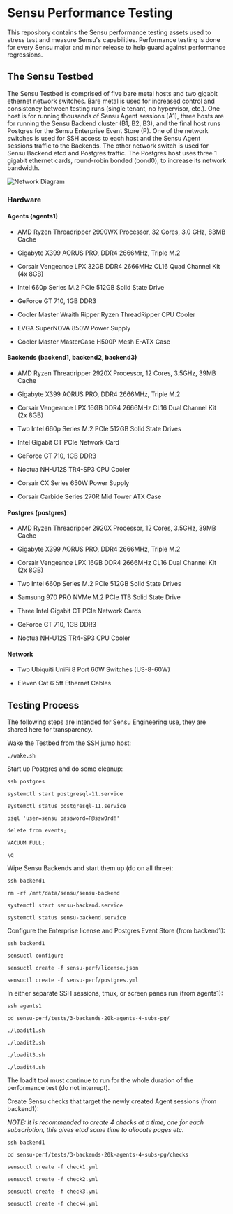 # Sensu Performance Testing

This repository contains the Sensu performance testing assets used to
stress test and measure Sensu's capabilities. Performance testing is
done for every Sensu major and minor release to help guard against
performance regressions.

## The Sensu Testbed

The Sensu Testbed is comprised of five bare metal hosts and two
gigabit ethernet network switches. Bare metal is used for increased
control and consistency between testing runs (single tenant, no
hypervisor, etc.). One host is for running thousands of Sensu Agent
sessions (A1), three hosts are for running the Sensu Backend cluster
(B1, B2, B3), and the final host runs Postgres for the Sensu
Enterprise Event Store (P). One of the network switches is used for
SSH access to each host and the Sensu Agent sessions traffic to the
Backends. The other network switch is used for Sensu Backend etcd and
Postgres traffic. The Postgres host uses three 1 gigabit ethernet
cards, round-robin bonded (bond0), to increase its network bandwidth.

![Network Diagram](https://raw.githubusercontent.com/sensu/sensu-perf/master/images/network.png)

### Hardware

#### Agents (agents1)

- AMD Ryzen Threadripper 2990WX Processor, 32 Cores, 3.0 GHz, 83MB Cache

- Gigabyte X399 AORUS PRO, DDR4 2666MHz, Triple M.2

- Corsair Vengeance LPX 32GB DDR4 2666MHz CL16 Quad Channel Kit (4x 8GB)

- Intel 660p Series M.2 PCIe 512GB Solid State Drive

- GeForce GT 710, 1GB DDR3

- Cooler Master Wraith Ripper Ryzen ThreadRipper CPU Cooler

- EVGA SuperNOVA 850W Power Supply

- Cooler Master MasterCase H500P Mesh E-ATX Case

#### Backends (backend1, backend2, backend3)

- AMD Ryzen Threadripper 2920X Processor, 12 Cores, 3.5GHz, 39MB Cache

- Gigabyte X399 AORUS PRO, DDR4 2666MHz, Triple M.2

- Corsair Vengeance LPX 16GB DDR4 2666MHz CL16 Dual Channel Kit (2x 8GB)

- Two Intel 660p Series M.2 PCIe 512GB Solid State Drives

- Intel Gigabit CT PCIe Network Card

- GeForce GT 710, 1GB DDR3

- Noctua NH-U12S TR4-SP3 CPU Cooler

- Corsair CX Series 650W Power Supply

- Corsair Carbide Series 270R Mid Tower ATX Case

#### Postgres (postgres)

- AMD Ryzen Threadripper 2920X Processor, 12 Cores, 3.5GHz, 39MB Cache

- Gigabyte X399 AORUS PRO, DDR4 2666MHz, Triple M.2

- Corsair Vengeance LPX 16GB DDR4 2666MHz CL16 Dual Channel Kit (2x 8GB)

- Two Intel 660p Series M.2 PCIe 512GB Solid State Drives

- Samsung 970 PRO NVMe M.2 PCIe 1TB Solid State Drive

- Three Intel Gigabit CT PCIe Network Cards

- GeForce GT 710, 1GB DDR3

- Noctua NH-U12S TR4-SP3 CPU Cooler

#### Network

- Two Ubiquiti UniFi 8 Port 60W Switches (US-8-60W)

- Eleven Cat 6 5ft Ethernet Cables

## Testing Process

The following steps are intended for Sensu Engineering use, they are shared here for transparency.

Wake the Testbed from the SSH jump host:

```
./wake.sh
```

Start up Postgres and do some cleanup:

```
ssh postgres

systemctl start postgresql-11.service

systemctl status postgresql-11.service

psql 'user=sensu password=P@ssw0rd!'

delete from events;

VACUUM FULL;

\q
```

Wipe Sensu Backends and start them up (do on all three):

```
ssh backend1

rm -rf /mnt/data/sensu/sensu-backend

systemctl start sensu-backend.service

systemctl status sensu-backend.service
```

Configure the Enterprise license and Postgres Event Store (from backend1):

```
ssh backend1

sensuctl configure

sensuctl create -f sensu-perf/license.json

sensuctl create -f sensu-perf/postgres.yml
```

In either separate SSH sessions, tmux, or screen panes run (from agents1):

```
ssh agents1

cd sensu-perf/tests/3-backends-20k-agents-4-subs-pg/

./loadit1.sh
```

```
./loadit2.sh
```

```
./loadit3.sh
```

```
./loadit4.sh
```

The loadit tool must continue to run for the whole duration of the
performance test (do not interrupt).

Create Sensu checks that target the newly created Agent sessions (from
backend1):

_NOTE: It is recommended to create 4 checks at a time, one for each
subscription, this gives etcd some time to allocate pages etc._

```
ssh backend1

cd sensu-perf/tests/3-backends-20k-agents-4-subs-pg/checks

sensuctl create -f check1.yml

sensuctl create -f check2.yml

sensuctl create -f check3.yml

sensuctl create -f check4.yml
```
